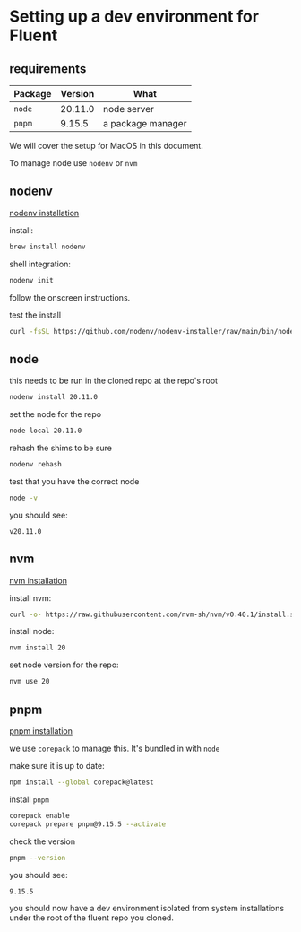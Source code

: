 # Setting up a dev environment for Fluent

## requirements

Package | Version | What
------- | ------- | ----
`node` | 20.11.0 | node server 
`pnpm` | 9.15.5 | a package manager 

We will cover the setup for MacOS in this document.

To manage node use `nodenv` or `nvm`
## nodenv
[nodenv installation](https://github.com/nodenv/nodenv?tab=readme-ov-file#installation)

install:
```sh
brew install nodenv
```

shell integration:
```sh
nodenv init
```

follow the onscreen instructions.

test the install
```sh
curl -fsSL https://github.com/nodenv/nodenv-installer/raw/main/bin/nodenv-doctor | bash
```

## node
this needs to be run in the cloned repo at the repo's root

```sh
nodenv install 20.11.0
```

set the node for the repo

```sh
node local 20.11.0
```

rehash the shims to be sure

```sh
nodenv rehash
```

test that you have the correct node

```sh
node -v
```

you should see: 

`v20.11.0`

## nvm
[nvm installation](https://github.com/nvm-sh/nvm?tab=readme-ov-file#installing-and-updating)

install nvm:
```sh
curl -o- https://raw.githubusercontent.com/nvm-sh/nvm/v0.40.1/install.sh | bash
```

install node:
```sh
nvm install 20
```

set node version for the repo:
```sh
nvm use 20
```

## pnpm
[pnpm installation](https://pnpm.io/installation)

we use `corepack` to manage this. It's bundled in with `node`

make sure it is up to date:

```sh
npm install --global corepack@latest
```

install `pnpm`

```sh
corepack enable
corepack prepare pnpm@9.15.5 --activate
```

check the version
```sh
pnpm --version
```

you should see: 

`9.15.5`


you should now have a dev environment isolated from system installations under the root of the fluent repo you cloned.









